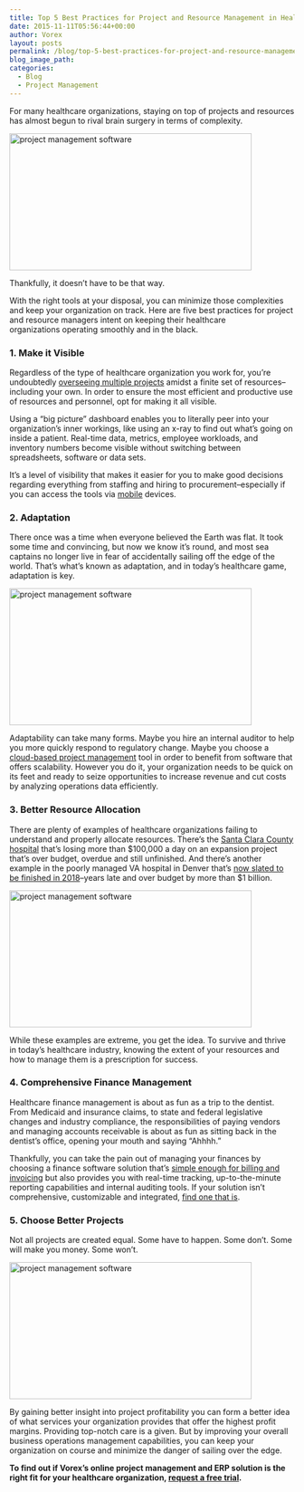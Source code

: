 ```yaml
---
title: Top 5 Best Practices for Project and Resource Management in Healthcare Orgs
date: 2015-11-11T05:56:44+00:00
author: Vorex
layout: posts
permalink: /blog/top-5-best-practices-for-project-and-resource-management-in-healthcare-orgs/
blog_image_path:
categories:
  - Blog
  - Project Management
---
```

For many healthcare organizations, staying on top of projects and resources has almost begun to rival brain surgery in terms of complexity.<!--more-->

<img class="aligncenter" src="https://media.giphy.com/media/ByTXInkbCJ0Vq/giphy.gif" alt="project management software" width="428" height="242" />

Thankfully, it doesn&#8217;t have to be that way.

With the right tools at your disposal, you can minimize those complexities and keep your organization on track. Here are five best practices for project and resource managers intent on keeping their healthcare organizations operating smoothly and in the black.

### 1. Make it Visible

Regardless of the type of healthcare organization you work for, you&#8217;re undoubtedly <a href="http://www.vorex.com/supercharging-business-insights-with-online-project-management-erp/#more-1508" target="_blank">overseeing multiple projects</a> amidst a finite set of resources&#8211;including your own. In order to ensure the most efficient and productive use of resources and personnel, opt for making it all visible.

Using a &#8220;big picture&#8221; dashboard enables you to literally peer into your organization&#8217;s inner workings, like using an x-ray to find out what&#8217;s going on inside a patient. Real-time data, metrics, employee workloads, and inventory numbers become visible without switching between spreadsheets, software or data sets.

It&#8217;s a level of visibility that makes it easier for you to make good decisions regarding everything from staffing and hiring to procurement&#8211;especially if you can access the tools via <a href="http://www.vorex.com/media/vorex-launches-mobile-app-for-its-business-management-platform-improving-productivity-anywhere-any-time/" target="_blank">mobile</a> devices.

### 2. Adaptation

There once was a time when everyone believed the Earth was flat. It took some time and convincing, but now we know it&#8217;s round, and most sea captains no longer live in fear of accidentally sailing off the edge of the world. That&#8217;s what&#8217;s known as adaptation, and in today&#8217;s healthcare game, adaptation is key.

<img class="aligncenter" src="https://media.giphy.com/media/rVz1J8spLtUtO/giphy.gif" alt="project management software" width="428" height="242" />

Adaptability can take many forms. Maybe you hire an internal auditor to help you more quickly respond to regulatory change. Maybe you choose a <a href="http://www.vorex.com/product/online-project-management/" target="_blank">cloud-based project management</a> tool in order to benefit from software that offers scalability. However you do it, your organization needs to be quick on its feet and ready to seize opportunities to increase revenue and cut costs by analyzing operations data efficiently.

### 3. Better Resource Allocation

There are plenty of examples of healthcare organizations failing to understand and properly allocate resources. There&#8217;s the <a href="http://www.nbcbayarea.com/news/local/Santa-Clara-Valley-Medical-Center-Turner-Construction-323284481.html" target="_blank">Santa Clara County hospital</a> that&#8217;s losing more than $100,000 a day on an expansion project that&#8217;s over budget, overdue and still unfinished. And there&#8217;s another example in the poorly managed VA hospital in Denver that&#8217;s <a href="http://www.stripes.com/news/veterans/final-contract-awarded-to-finish-over-budget-denver-area-va-hospital-by-2018-1.376235" target="_blank">now slated to be finished in 2018</a>&#8211;years late and over budget by more than $1 billion.

<img class="aligncenter" src="https://media.giphy.com/media/nXU1FF5HS2eFG/giphy.gif" alt="project management software" width="428" height="242" />

While these examples are extreme, you get the idea. To survive and thrive in today&#8217;s healthcare industry, knowing the extent of your resources and how to manage them is a prescription for success.

### 4. Comprehensive Finance Management

Healthcare finance management is about as fun as a trip to the dentist. From Medicaid and insurance claims, to state and federal legislative changes and industry compliance, the responsibilities of paying vendors and managing accounts receivable is about as fun as sitting back in the dentist&#8217;s office, opening your mouth and saying &#8220;Ahhhh.&#8221;

Thankfully, you can take the pain out of managing your finances by choosing a finance software solution that&#8217;s <a href="http://www.vorex.com/why-invoicing-a-client-is-a-headache-and-how-to-solve-it/#more-1558" target="_blank">simple enough for billing and invoicing</a> but also provides you with real-time tracking, up-to-the-minute reporting capabilities and internal auditing tools. If your solution isn&#8217;t comprehensive, customizable and integrated, [find one that is](http://www.vorex.com/product/billing-invoicing-tracking/).

### 5. Choose Better Projects

Not all projects are created equal. Some have to happen. Some don&#8217;t. Some will make you money. Some won&#8217;t.

<img class="aligncenter" src="https://media.giphy.com/media/AZxuqrCydM2Ri/giphy.gif" alt="project management software" width="428" height="242" />

By gaining better insight into project profitability you can form a better idea of what services your organization provides that offer the highest profit margins. Providing top-notch care is a given. But by improving your overall business operations management capabilities, you can keep your organization on course and minimize the danger of sailing over the edge.

**To find out if Vorex&#8217;s online project management and ERP solution is the right fit for your healthcare organization, [request a free trial](http://www.vorex.com/free-trial/).**
